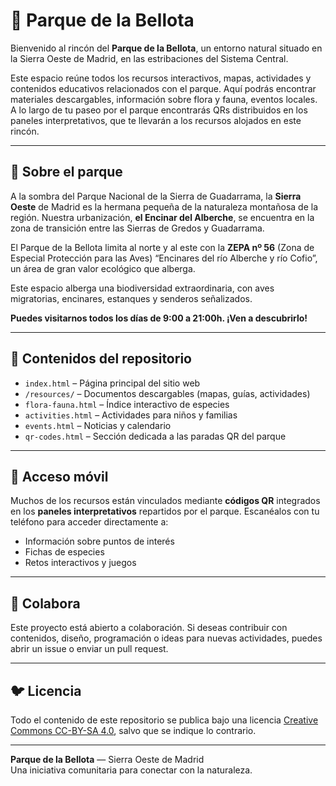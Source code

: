 # 🌳 Parque de la Bellota 

Bienvenido al rincón del **Parque de la Bellota**, un entorno natural situado en la Sierra Oeste de Madrid, en las estribaciones del Sistema Central.

Este espacio reúne todos los recursos interactivos, mapas, actividades y contenidos educativos relacionados con el parque. Aquí podrás encontrar materiales descargables, información sobre flora y fauna, eventos locales. A lo largo de tu paseo por el parque encontrarás QRs distribuidos en los paneles interpretativos, que te llevarán a los recursos alojados en este rincón. 

---

## 📍 Sobre el parque

A la sombra del Parque Nacional de la Sierra de Guadarrama, la **Sierra Oeste** de Madrid es la hermana pequeña de la naturaleza montañosa de la región. Nuestra urbanización, **el Encinar del Alberche**, se encuentra en la zona de transición entre las Sierras de Gredos y Guadarrama.

El Parque de la Bellota limita al norte y al este con la **ZEPA nº 56** (Zona de Especial Protección para las Aves) “Encinares del río Alberche y río Cofio”, un área de gran valor ecológico que alberga.

Este espacio alberga una biodiversidad extraordinaria, con aves migratorias, encinares, estanques y senderos señalizados.

**Puedes visitarnos todos los días de 9:00 a 21:00h. ¡Ven a descubrirlo!**

---

## 📁 Contenidos del repositorio

- `index.html` – Página principal del sitio web
- `/resources/` – Documentos descargables (mapas, guías, actividades)
- `flora-fauna.html` – Índice interactivo de especies
- `activities.html` – Actividades para niños y familias
- `events.html` – Noticias y calendario
- `qr-codes.html` – Sección dedicada a las paradas QR del parque

---

## 📱 Acceso móvil

Muchos de los recursos están vinculados mediante **códigos QR** integrados en los **paneles interpretativos** repartidos por el parque. Escanéalos con tu teléfono para acceder directamente a:

- Información sobre puntos de interés
- Fichas de especies
- Retos interactivos y juegos

---

## 🤝 Colabora

Este proyecto está abierto a colaboración. Si deseas contribuir con contenidos, diseño, programación o ideas para nuevas actividades, puedes abrir un issue o enviar un pull request.

---

## 🐦 Licencia

Todo el contenido de este repositorio se publica bajo una licencia [Creative Commons CC-BY-SA 4.0](https://creativecommons.org/licenses/by-sa/4.0/), salvo que se indique lo contrario.

---
**Parque de la Bellota** — Sierra Oeste de Madrid  
Una iniciativa comunitaria para conectar con la naturaleza.

